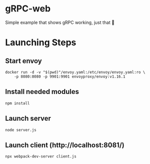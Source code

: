 
# gRPC-web

Simple example that shows gRPC working, just that :dash:

# Launching Steps

## Start envoy
```
docker run -d -v "$(pwd)"/envoy.yaml:/etc/envoy/envoy.yaml:ro \
    -p 8080:8080 -p 9901:9901 envoyproxy/envoy:v1.16.1
```
## Install needed modules
```
npm install
```
## Launch server
```
node server.js
```
## Launch client (http://localhost:8081/)
```
npx webpack-dev-server client.js
```
